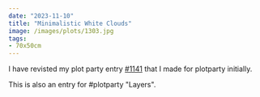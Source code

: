 ```yaml
---
date: "2023-11-10"
title: "Minimalistic White Clouds"
image: /images/plots/1303.jpg
tags:
- 70x50cm
---
```


I have revisted my plot party entry [#1141](/plots/1141) that I made for plotparty initially.

This is also an entry for #plotparty "Layers".